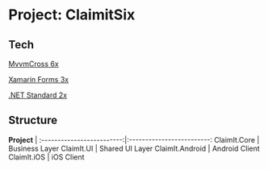 # Project: ClaimitSix

## Tech
[MvvmCross 6x](https://www.mvvmcross.com/)

[Xamarin Forms 3x](https://github.com/xamarin/Xamarin.Forms)

[.NET Standard 2x](https://github.com/dotnet/standard)

## Structure
__Project__
    |
:-------------------------:|:-------------------------:
ClaimIt.Core | Business Layer 
ClaimIt.UI | Shared UI Layer 
ClaimIt.Android | Android Client 
ClaimIt.iOS | iOS Client 

